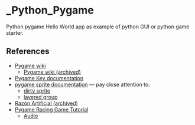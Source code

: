 # _Python_Pygame
Python pygame Hello World app as example of python GUI or python game starter.

## References

* [Pygame wiki](https://www.pygame.org/wiki/tutorials)
    * [Pygame wiki (archived)](https://web.archive.org/web/20220119043005/http://www.pygame.org/wiki/tutorials)
* [Pygame Key documentation](https://www.pygame.org/docs/ref/key.html)
* [pygame sprite documentation](https://www.pygame.org/docs/ref/sprite.html) — pay close attention to:
    * [dirty sprite](https://www.pygame.org/docs/ref/sprite.html#pygame.sprite.DirtySprite)
    * [layered group](https://www.pygame.org/docs/ref/sprite.html#pygame.sprite.LayeredUpdates)
* [Razón Artificial (archived)](https://web.archive.org/web/20210117132645/http://razonartificial.com/2010/02/pygame-1-importar-inicializar/)
* [Pygame Racing Game Tutorial](https://pythonprogramming.net/pygame-python-3-part-1-intro/)
    * [Audio](https://pythonprogramming.net/adding-sounds-music-pygame/)

